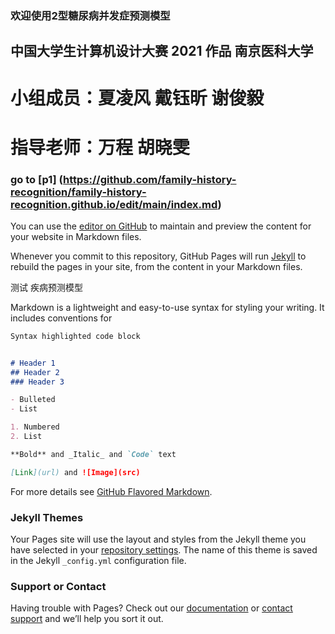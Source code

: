 ### 欢迎使用2型糖尿病并发症预测模型

## 中国大学生计算机设计大赛 2021 作品 南京医科大学

# 小组成员：夏凌风 戴钰昕 谢俊毅

# 指导老师：万程 胡晓雯

### go to [p1] (https://github.com/family-history-recognition/family-history-recognition.github.io/edit/main/index.md)

You can use the [editor on GitHub](https://github.com/family-history-recognition/family-history-recognition.github.io/edit/main/index.md) to maintain and preview the content for your website in Markdown files.

Whenever you commit to this repository, GitHub Pages will run [Jekyll](https://jekyllrb.com/) to rebuild the pages in your site, from the content in your Markdown files.



测试 疾病预测模型

Markdown is a lightweight and easy-to-use syntax for styling your writing. It includes conventions for

```markdown
Syntax highlighted code block


# Header 1
## Header 2
### Header 3

- Bulleted
- List

1. Numbered
2. List

**Bold** and _Italic_ and `Code` text

[Link](url) and ![Image](src)
```

For more details see [GitHub Flavored Markdown](https://guides.github.com/features/mastering-markdown/).

### Jekyll Themes

Your Pages site will use the layout and styles from the Jekyll theme you have selected in your [repository settings](https://github.com/family-history-recognition/family-history-recognition.github.io/settings). The name of this theme is saved in the Jekyll `_config.yml` configuration file.

### Support or Contact

Having trouble with Pages? Check out our [documentation](https://docs.github.com/categories/github-pages-basics/) or [contact support](https://support.github.com/contact) and we’ll help you sort it out.
